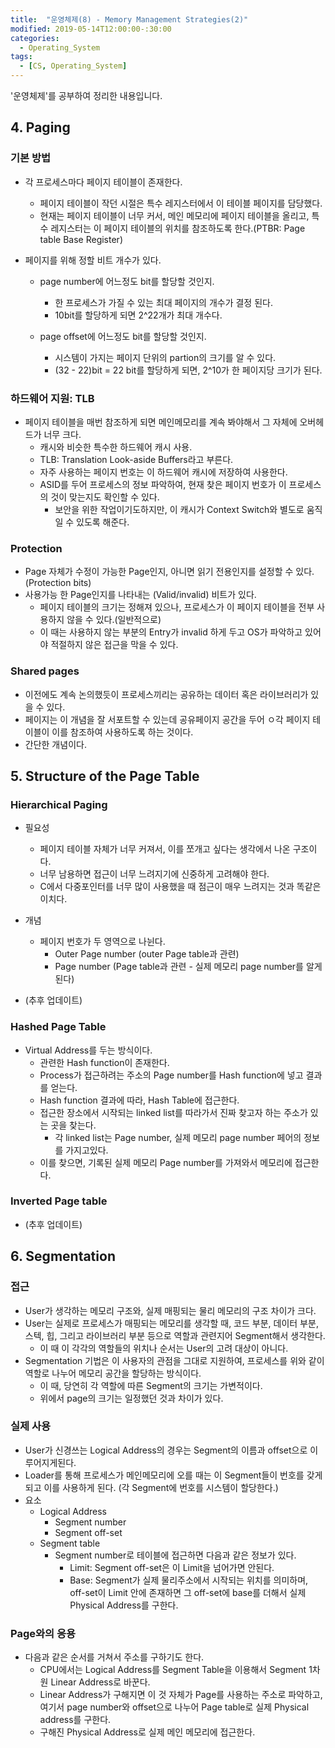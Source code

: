 ```yaml
---
title:  "운영체제(8) - Memory Management Strategies(2)"
modified: 2019-05-14T12:00:00-:30:00
categories:
  - Operating_System
tags:
  - [CS, Operating_System]
---
```


'운영체제'를 공부하여 정리한 내용입니다.

## 4. Paging

### 기본 방법

-   각 프로세스마다 페이지 테이블이 존재한다.
    -   페이지 테이블이 작던 시절은 특수 레지스터에서 이 테이블 페이지를 담당했다.
    -   현재는 페이지 테이블이 너무 커서, 메인 메모리에 페이지 테이블을 올리고, 특수 레지스터는 이 페이지 테이블의 위치를 참조하도록 한다.(PTBR: Page table Base Register)


-   페이지를 위해 정할 비트 개수가 있다.

    -   page number에 어느정도 bit를 할당할 것인지.
        -   한 프로세스가 가질 수 있는 최대 페이지의 개수가 결정 된다.
        -   10bit를 할당하게 되면 2^22개가 최대 개수다.
    -   page offset에 어느정도 bit를 할당할 것인지.

        -   시스템이 가지는 페이지 단위의 partion의 크기를 알 수 있다.
        -   (32 - 22)bit = 22 bit를 할당하게 되면, 2^10가 한 페이지당 크기가 된다.

### 하드웨어 지원: TLB

-   페이지 테이블을 매번 참조하게 되면 메인메모리를 계속 봐야해서 그 자체에 오버헤드가 너무 크다.
    -   캐시와 비슷한 특수한 하드웨어 캐시 사용.
    -   TLB: Translation Look-aside Buffers라고 부른다.
    -   자주 사용하는 페이지 번호는 이 하드웨어 캐시에 저장하여 사용한다.
    -   ASID를 두어 프로세스의 정보 파악하여, 현재 찾은 페이지 번호가 이 프로세스의 것이 맞는지도 확인할 수 있다.
        -   보안을 위한 작업이기도하지만, 이 캐시가 Context Switch와 별도로 움직일 수 있도록 해준다.

### Protection

-   Page 자체가 수정이 가능한 Page인지, 아니면 읽기 전용인지를 설정할 수 있다. (Protection bits)
-   사용가능 한 Page인지를 나타내는 (Valid/invalid) 비트가 있다.
    -   페이지 테이블의 크기는 정해져 있으나, 프로세스가 이 페이지 테이블을 전부 사용하지 않을 수 있다.(일반적으로)
    -   이 때는 사용하지 않는 부분의 Entry가 invalid 하게 두고 OS가 파악하고 있어야 적절하지 않은 접근을 막을 수 있다.

### Shared pages

-   이전에도 계속 논의했듯이 프로세스끼리는 공유하는 데이터 혹은 라이브러리가 있을 수 있다.
-   페이지는 이 개념을 잘 서포트할 수 있는데 공유페이지 공간을 두어 ㅇ각 페이지 테이블이 이를 참조하여 사용하도록 하는 것이다.
-   간단한 개념이다.

## 5. Structure of the Page Table

### Hierarchical Paging

-   필요성
    -   페이지 테이블 자체가 너무 커져서, 이를 쪼개고 싶다는 생각에서 나온 구조이다.
    -   너무 남용하면 접근이 너무 느려지기에 신중하게 고려해야 한다.
    -   C에서 다중포인터를 너무 많이 사용했을 때 점근이 매우 느려지는 것과 똑같은 이치다.
-   개념

    -   페이지 번호가 두 영역으로 나뉜다.
        -   Outer Page number (outer Page table과 관련)
        -   Page number (Page table과 관련 - 실제 메모리 page number를 알게된다)

-   (추후 업데이트)

### Hashed Page Table

-   Virtual Address를 두는 방식이다.
    -   관련한 Hash function이 존재한다.
    -   Process가 접근하려는 주소의 Page number를 Hash function에 넣고 결과를 얻는다.
    -   Hash function 결과에 따라, Hash Table에 접근한다.
    -   접근한 장소에서 시작되는 linked list를 따라가서 진짜 찾고자 하는 주소가 있는 곳을 찾는다.
        -   각 linked list는 Page number, 실제 메모리 page number 페어의 정보를 가지고있다.
    -   이를 찾으면, 기록된 실제 메모리 Page number를 가져와서 메모리에 접근한다.

### Inverted Page table

-   (추후 업데이트)

## 6. Segmentation

### 접근

-   User가 생각하는 메모리 구조와, 실제 매핑되는 물리 메모리의 구조 차이가 크다.
-   User는 실제로 프로세스가 매핑되는 메모리를 생각할 때, 코드 부분, 데이터 부분, 스텍, 힙, 그리고 라이브러리 부분 등으로 역할과 관련지어 Segment해서 생각한다.
    -   이 때 이 각각의 역할들의 위치나 순서는 User의 고려 대상이 아니다.
-   Segmentation 기법은 이 사용자의 관점을 그대로 지원하여, 프로세스를 위와 같이 역할로 나누어 메모리 공간을 할당하는 방식이다.
    -   이 때, 당연히 각 역할에 따른 Segment의 크기는 가변적이다.
    -   위에서 page의 크기는 일정했던 것과 차이가 있다.

### 실제 사용

-   User가 신경쓰는 Logical Address의 경우는 Segment의 이름과 offset으로 이루어지게된다.
-   Loader를 통해 프로세스가 메인메모리에 오를 때는 이 Segment들이 번호를 갖게 되고 이를 사용하게 된다. (각 Segment에 번호를 시스템이 할당한다.)
-   요소
    -   Logical Address
        -   Segment number
        -   Segment off-set
    -   Segment table
        -   Segment number로 테이블에 접근하면 다음과 같은 정보가 있다.
            -   Limit: Segment off-set은 이 Limit을 넘어가면 안된다.
            -   Base: Segment가 실제 물리주소에서 시작되는 위치를 의미하며, off-set이 Limit 안에 존재하면 그 off-set에 base를 더해서 실제 Physical Address를 구한다.

### Page와의 응용

-   다음과 같은 순서를 거쳐서 주소를 구하기도 한다.
    -   CPU에서는 Logical Address를 Segment Table을 이용해서 Segment 1차원 Linear Address로 바꾼다.
    -   Linear Address가 구해지면 이 것 자체가 Page를 사용하는 주소로 파악하고, 여기서 page number와 offset으로 나누어 Page table로 실제 Physical address를 구한다.
    -   구해진 Physical Address로 실제 메인 메모리에 접근한다.
